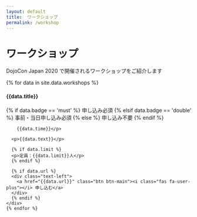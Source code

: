 ```yaml
---
layout: default
title:  ワークショップ
permalink: /workshop
---
```


<div class="container mt-5">
  <div class="row">
    <div class="col-6 offset-3">
      <h1>ワークショップ</h1>
      <p>DojoCon Japan 2020 で開催されるワークショップをご紹介します</p>
    </div>
  </div>

  <div class="row text-left">
    {% for data in site.data.workshops %}
    <div class="col-md-6 col-12 p-3">
      <h4 class="ws-title">{{data.title}}</h4>
      <p>
        {% if data.badge == 'must' %}
        <span class="badge badge-must">申し込み必須</span> 
        {% elsif data.badge == 'double' %}
        <span class="badge badge-must">事前・当日申し込み必須</span>
        {% else %}
        <span class="badge badge-none">申し込み不要</span>
        {% endif %}

        {{data.time}}</p> 

      <p>{{data.text}}</p>

      {% if data.limit %}
      <p>定員：{{data.limit}}人</p>
      {% endif %}

      {% if data.url %}
      <div class="text-left">
        <a href="{{data.url}}" class="btn btn-main"><i class="fas fa-user-plus"></i> 申し込む</a>
      </div>
      {% endif %}
    </div>
    {% endfor %}
  </div>
</div>
